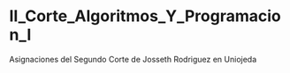 # II_Corte_Algoritmos_Y_Programacion_I
Asignaciones del Segundo Corte  de Josseth Rodriguez en Uniojeda
